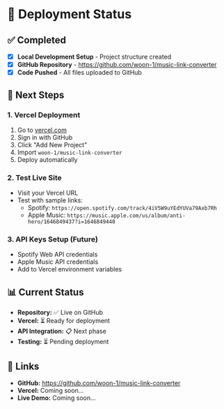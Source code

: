 # 🚀 Deployment Status

## ✅ Completed
- [x] **Local Development Setup** - Project structure created
- [x] **GitHub Repository** - https://github.com/woon-1/music-link-converter
- [x] **Code Pushed** - All files uploaded to GitHub

## 🚧 Next Steps

### 1. Vercel Deployment
1. Go to [vercel.com](https://vercel.com)
2. Sign in with GitHub
3. Click "Add New Project"
4. Import `woon-1/music-link-converter`
5. Deploy automatically

### 2. Test Live Site
- Visit your Vercel URL
- Test with sample links:
  - Spotify: `https://open.spotify.com/track/4iV5W9uYEdYUVa79Axb7Rh`
  - Apple Music: `https://music.apple.com/us/album/anti-hero/1646849437?i=1646849440`

### 3. API Keys Setup (Future)
- Spotify Web API credentials
- Apple Music API credentials
- Add to Vercel environment variables

## 📊 Current Status
- **Repository:** ✅ Live on GitHub
- **Vercel:** ⏳ Ready for deployment
- **API Integration:** 📋 Next phase
- **Testing:** ⏳ Pending deployment

## 🔗 Links
- **GitHub:** https://github.com/woon-1/music-link-converter
- **Vercel:** Coming soon...
- **Live Demo:** Coming soon...
